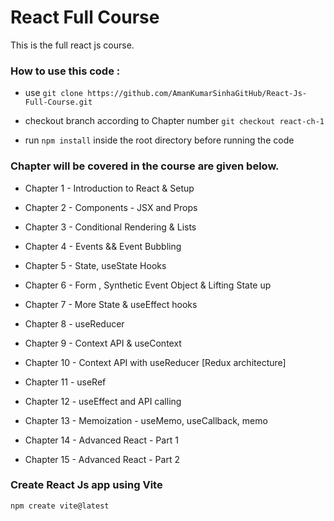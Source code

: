 # React Full Course

This is the full react js course. 

### How to use this code :

   - use `git clone https://github.com/AmanKumarSinhaGitHub/React-Js-Full-Course.git`

   - checkout branch according to Chapter number `git checkout react-ch-1`

   - run `npm install` inside the root directory before running the code

### Chapter will be covered in the course are given below.

- Chapter 1 - Introduction to React & Setup

- Chapter 2 - Components - JSX and Props

- Chapter 3 - Conditional Rendering & Lists

- Chapter 4 - Events && Event Bubbling

- Chapter 5 - State, useState Hooks

- Chapter 6 - Form , Synthetic Event Object & Lifting State up

- Chapter 7 - More State & useEffect hooks

- Chapter 8 - useReducer

- Chapter 9 - Context API & useContext

- Chapter 10 - Context API with useReducer [Redux architecture]

- Chapter 11 - useRef

- Chapter 12 - useEffect and API calling

- Chapter 13 - Memoization - useMemo, useCallback, memo

- Chapter 14 - Advanced React - Part 1

- Chapter 15 - Advanced React - Part 2

### Create React Js app using Vite

```
npm create vite@latest  
```